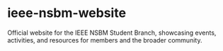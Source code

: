 # ieee-nsbm-website
Official website for the IEEE NSBM Student Branch, showcasing events, activities, and resources for members and the broader community.
